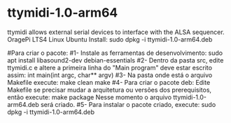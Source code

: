 # ttymidi-1.0-arm64
ttymidi allows external serial devices to interface with the ALSA sequencer.
OragePi LTS4 Linux Ubuntu
Install:
sudo dpkg -i ttymidi-1.0-arm64.deb


#Para criar o pacote:
#1- Instale as ferramentas de desenvolvimento:
sudo apt install libasound2-dev debian-essentials
#2- Dentro da pasta src, edite ttymidi.c e altere a primeira linha do "Main program" deve estar escrito assim: 
int main(int argc, char** argv)
#3- Na pasta onde está o arquivo Makefile execute:
make clean
make
#4- Para criar o pacote deb:
Edite Makefile se precisar mudar a arquitetura ou versões dos prerequisitos, então execute:
make package
Nesse momento o arquivo ttymidi-1.0-arm64.deb será criado.
#5- Para instalar o pacote criado, execute:
sudo dpkg -i ttymidi-1.0-arm64.deb

